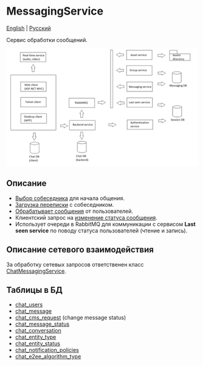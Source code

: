 # MessagingService

[English](MessagingService.md) | [Русский](MessagingService.ru.md)

Сервис обработки сообщений.

![SystemOverview](../../img/Convo/SystemOverview.png)

## Описание 

- [Выбор собеседника](Processes/Messaging/SearchDialog.ru.md) для начала общения.
- [Загрузка переписки](Processes/Messaging/StartConversation.ru.md) с собеседником.
- [Обрабатывает сообщения](Processes/Messaging/ProcessNewMessages.ru.md) от пользователей.
- Клиентский запрос на [изменение статуса сообщения](Processes/Messaging/ChangeMessageStatus.ru.md).
- Использует очереди в RabbitMQ для коммуникации с сервисом **Last seen service** по поводу статуса пользователей (чтение и запись). 

## Описание сетевого взаимодействия 

За обработку сетевых запросов ответственен класс [ChatMessagingService](../Core/Services/ChatMessagingService.md).

## Таблицы в БД

- [chat_users](../DbTables/chat_users.md)
- [chat_message](../DbTables/chat_message.md)
- [chat_cms_request](../DbTables/chat_cms_request.md) (change message status)
- [chat_message_status](../DbTables/chat_message_status.md)
- [chat_conversation](../DbTables/chat_conversation.md)
- [chat_entity_type](../DbTables/chat_entity_type.md)
- [chat_entity_status](../DbTables/chat_entity_status.md)
- [chat_notification_policies](../DbTables/chat_notification_policies.md)
- [chat_e2ee_algorithm_type](../DbTables/chat_e2ee_algorithm_type.md)

